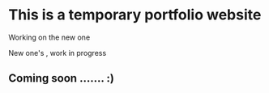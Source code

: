 # This is  a temporary portfolio website 

Working on the new one 

New one's , work in progress

## Coming soon ....... :)
